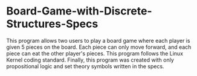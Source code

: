 # Board-Game-with-Discrete-Structures-Specs
This program allows two users to play a board game where each player is given 5 pieces on the board. Each piece can only move forward, and each piece can eat the other player's pieces. This program follows the Linux Kernel coding standard. Finally, this program was created with only propositional logic and set theory symbols written in the specs.
